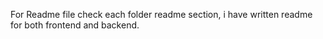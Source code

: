 For Readme file check each folder readme section, i have written readme for both frontend and backend.
